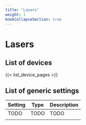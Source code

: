 ```yaml
---
title: "Lasers"
weight: 1
bookCollapseSection: true
---
```


# Lasers

## List of devices

{{< list_device_pages >}}

## List of generic settings

| Setting | Type | Description |
| ------- | ---- | ----------- |
| TODO    | TODO | TODO        |
|         |      |             |

